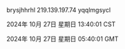 brysjhhrhl 219.139.197.74 yqqlmgsycl

2024年 10月 27日 星期日 13:40:01 CST

2024年 10月 27日 星期日 05:40:01 GMT
